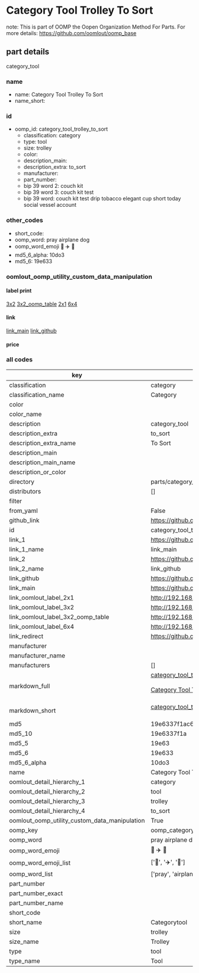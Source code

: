 # Category Tool Trolley To Sort  

note: This is part of OOMP the Oopen Organization Method For Parts. For more details: https://github.com/oomlout/oomp_base

##  part details
  



category_tool



### name
* name: Category Tool Trolley To Sort
* name_short: 
### id
* oomp_id: category_tool_trolley_to_sort
  * classification: category
  * type: tool
  * size: trolley
  * color: 
  * description_main: 
  * description_extra: to_sort
  * manufacturer: 
  * part_number: 
  * bip 39 word 2: couch kit
  * bip 39 word 3: couch kit test
  * bip 39 word: couch kit test drip tobacco elegant cup short today social vessel account

### other_codes
* short_code: 
* oomp_word: pray airplane dog
* oomp_word_emoji :pray: :airplane: :dog:
* md5_6_alpha: 10do3
* md5_6: 19e633






### oomlout_oomp_utility_custom_data_manipulation
#### label print
[3x2](http://192.168.1.245:1112/?label=oomp%2010do3)
[3x2_oomp_table](http://192.168.1.108:1112/?label=oomp%2010do3)
[2x1](http://192.168.1.242:1112/?label=oomp%2010do3)
[6x4](http://192.168.1.55:1112/?label=oomp%2010do3)    

#### link

[link_main](https://github.com/oomlout/oomlout_oomp_version_1_messy/tree/main/parts/category_tool_trolley_to_sort) [link_github](https://github.com/oomlout/oomlout_oomp_version_1_messy/tree/main/parts/category_tool_trolley_to_sort)                             

#### price







### all codes 
| key | value |  
| --- | --- |  
| classification | category |  
| classification_name | Category |  
| color |  |  
| color_name |  |  
| description | category_tool |  
| description_extra | to_sort |  
| description_extra_name | To Sort |  
| description_main |  |  
| description_main_name |  |  
| description_or_color |   |  
| directory | parts/category_tool_trolley_to_sort |  
| distributors | [] |  
| filter |  |  
| from_yaml | False |  
| github_link | https://github.com/oomlout/oomlout_oomp_part_src/tree/main/parts/category_tool_trolley_to_sort |  
| id | category_tool_trolley_to_sort |  
| link_1 | https://github.com/oomlout/oomlout_oomp_version_1_messy/tree/main/parts/category_tool_trolley_to_sort |  
| link_1_name | link_main |  
| link_2 | https://github.com/oomlout/oomlout_oomp_version_1_messy/tree/main/parts/category_tool_trolley_to_sort |  
| link_2_name | link_github |  
| link_github | https://github.com/oomlout/oomlout_oomp_version_1_messy/tree/main/parts/category_tool_trolley_to_sort |  
| link_main | https://github.com/oomlout/oomlout_oomp_version_1_messy/tree/main/parts/category_tool_trolley_to_sort |  
| link_oomlout_label_2x1 | http://192.168.1.242:1112/?label=oomp%2010do3 |  
| link_oomlout_label_3x2 | http://192.168.1.245:1112/?label=oomp%2010do3 |  
| link_oomlout_label_3x2_oomp_table | http://192.168.1.108:1112/?label=oomp%2010do3 |  
| link_oomlout_label_6x4 | http://192.168.1.55:1112/?label=oomp%2010do3 |  
| link_redirect | https://github.com/oomlout/oomlout_oomp_version_1_messy/tree/main/parts/category_tool_trolley_to_sort |  
| manufacturer |  |  
| manufacturer_name |  |  
| manufacturers | [] |  
| markdown_full | [category_tool_trolley_to_sort](none)<br>[](none)<br>[Category Tool Trolley To Sort](none)<br><br> |  
| markdown_short | [category_tool_trolley_to_sort](none)<br><br> |  
| md5 | 19e6337f1ac6c6b51e719433bf1eb987 |  
| md5_10 | 19e6337f1a |  
| md5_5 | 19e63 |  
| md5_6 | 19e633 |  
| md5_6_alpha | 10do3 |  
| name | Category Tool Trolley To Sort |  
| oomlout_detail_hierarchy_1 | category |  
| oomlout_detail_hierarchy_2 | tool |  
| oomlout_detail_hierarchy_3 | trolley |  
| oomlout_detail_hierarchy_4 | to_sort |  
| oomlout_oomp_utility_custom_data_manipulation | True |  
| oomp_key | oomp_category_tool_trolley_to_sort |  
| oomp_word | pray airplane dog |  
| oomp_word_emoji | :pray: :airplane: :dog: |  
| oomp_word_emoji_list | [':pray:', ':airplane:', ':dog:'] |  
| oomp_word_list | ['pray', 'airplane', 'dog'] |  
| part_number |  |  
| part_number_exact |  |  
| part_number_name |  |  
| short_code |  |  
| short_name | Categorytool |  
| size | trolley |  
| size_name | Trolley |  
| type | tool |  
| type_name | Tool |  
